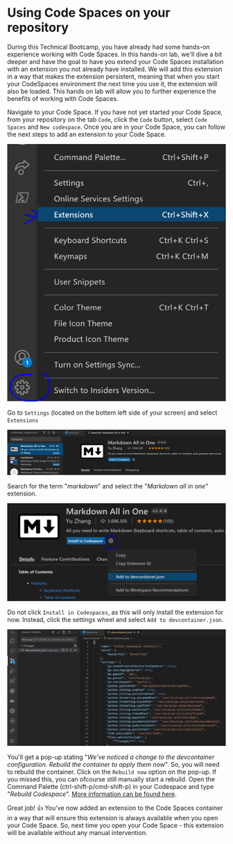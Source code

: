 # Using Code Spaces on your repository
During this Technical Bootcamp, you have already had some hands-on experience working with Code Spaces. In this hands-on lab, we'll dive a bit deeper and have the goal to have you  extend your Code Spaces installation with an extension you not already have installed. We will add this extension in a way that makes the extension persistent, meaning that when you start your CodeSpaces environment the next time you use it, the extension will also be loaded. This hands on lab will allow you to further experience the benefits of working with Code Spaces.

Navigate to your Code Space. If you have not yet started your Code Space, from your repository on the tab `Code`, click the `Code` button, select `Code Spaces` and `New codespace`. Once you are in your Code Space, you can follow the next steps to add an extension to your Code Space.

![Code Spaces - Settings](../images/codespacesextensions.PNG)

Go to `Settings` (located on the bottem left side of your screen) and select `Extensions` 

![Code Spaces - Search for markdown](../images/codespacesmarkdown.PNG)

Search for the term "*markdown*" and select the "*Markdown all in one*" extension.

![Code Spaces - Add to devcontainer.json](../images/codespacesaddtodevcontainer.PNG)

Do not click `Install in Codespaces`, as this will only install the extension for now. Instead, click the settings wheel and select `Add to devcontainer.json`. 

![Code Spaces - Add to devcontainer.json](../images/codespacesdevcontainer.PNG)

You'll get a pop-up stating "*We've noticed a change to the devcontainer configuration. Rebuild the container to apply them now*". So, you will need to rebuild the container. 
Click on the `Rebuild now` option on the pop-up. If you missed this, you can ofcourse still manually start a rebuild. Open the Command Palette (ctrl-shift-p/cmd-shift-p) in your Codespace and type "*Rebuild Codespace*". [More information can be found here](https://docs.github.com/en/codespaces/customizing-your-codespace/configuring-codespaces-for-your-project#applying-changes-to-your-configuration).

Great job! :thumbsup: You've now added an extension to the Code Spaces container in a way that will ensure this extension is always available when you open your Code Space. So, next time you open your Code Space - this extension will be available without any manual intervention.
